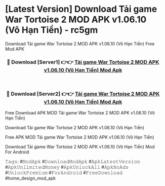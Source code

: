 # [Latest Version] Download Tải game War Tortoise 2 MOD APK v1.06.10 (Vô Hạn Tiền) - rc5gm

Download Tải game War Tortoise 2 MOD APK v1.06.10 (Vô Hạn Tiền) Free Mod APK

<div align="center">
<h3>🔴 Download [Server1] 👉👉 <a href="https://apk-comot.site?title=Tải_game_War_Tortoise_2_MOD_APK_v1.06.10_(Vô_Hạn_Tiền)">Tải game War Tortoise 2 MOD APK v1.06.10 (Vô Hạn Tiền) Mod Apk</a></h3><br>

<h3>🔴 Download [Server2] 👉👉 <a href="https://apk-comot.site?title=Tải_game_War_Tortoise_2_MOD_APK_v1.06.10_(Vô_Hạn_Tiền)">Tải game War Tortoise 2 MOD APK v1.06.10 (Vô Hạn Tiền) Mod Apk</a></h3>
</div>


Free Download APK MOD Tải game War Tortoise 2 MOD APK v1.06.10 (Vô Hạn Tiền)

Download Tải game War Tortoise 2 MOD APK v1.06.10 (Vô Hạn Tiền) 

Free APK MOD Tải game War Tortoise 2 MOD APK v1.06.10 (Vô Hạn Tiền) 

Download Tải game War Tortoise 2 MOD APK v1.06.10 (Vô Hạn Tiền) Mod For Android

𝚃𝚊𝚐𝚜: #𝙼𝚘𝚍𝙰𝚙𝚔 #𝙳𝚘𝚠𝚗𝚕𝚘𝚊𝚍𝙼𝚘𝚍𝙰𝚙𝚔 #𝙰𝚙𝚔𝙻𝚊𝚝𝚎𝚜𝚝𝚅𝚎𝚛𝚜𝚒𝚘𝚗 #𝙰𝚙𝚔𝚄𝚗𝚕𝚒𝚖𝚒𝚝𝚎𝚍𝙼𝚘𝚗𝚎𝚢 #𝙰𝚙𝚔𝚄𝚗𝚕𝚘𝚌𝚔𝙰𝚕𝚕 #𝙰𝚙𝚔𝙽𝚘𝙰𝚍𝚜 #𝚄𝚗𝚕𝚘𝚌𝚔𝙿𝚛𝚎𝚖𝚒𝚞𝚖 #𝙵𝚘𝚛𝙰𝚗𝚍𝚛𝚘𝚒𝚍 #𝙵𝚛𝚎𝚎𝙳𝚘𝚠𝚗𝚕𝚘𝚊𝚍 #home_design_mod_apk